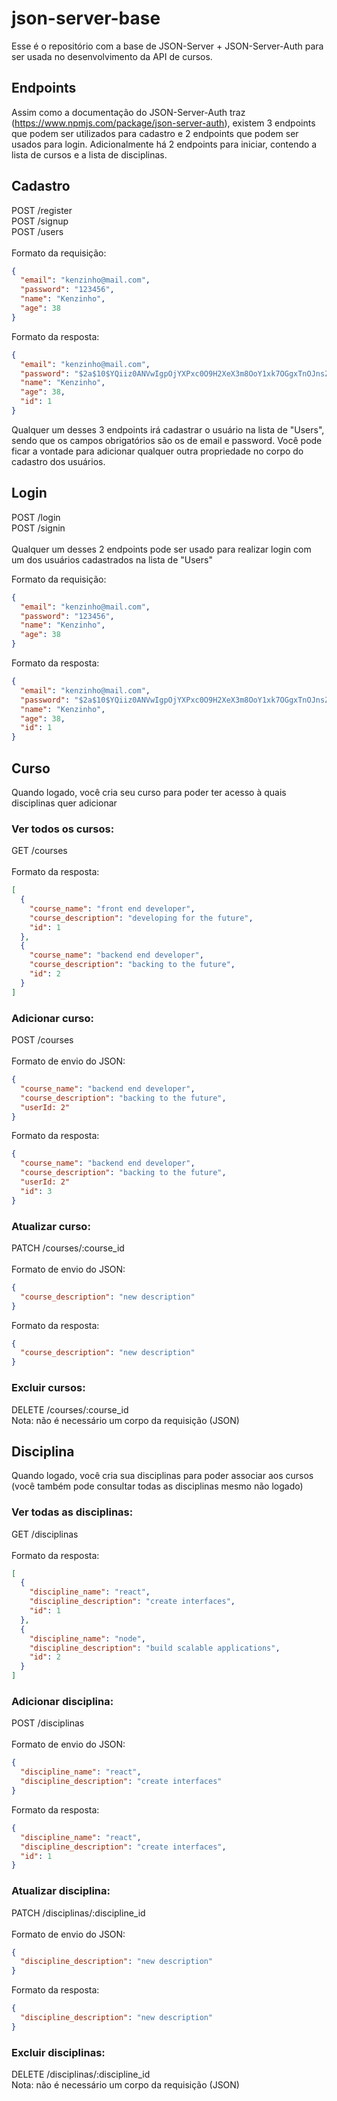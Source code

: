 # json-server-base

Esse é o repositório com a base de JSON-Server + JSON-Server-Auth para ser usada no desenvolvimento da API de cursos.

## Endpoints

Assim como a documentação do JSON-Server-Auth traz (https://www.npmjs.com/package/json-server-auth), existem 3 endpoints que podem ser utilizados para cadastro e 2 endpoints que podem ser usados para login. Adicionalmente há 2 endpoints para iniciar, contendo a lista de cursos e a lista de disciplinas.

## Cadastro

POST /register <br/>
POST /signup <br/>
POST /users <br/><br/>
Formato da requisição:

```json
{
  "email": "kenzinho@mail.com",
  "password": "123456",
  "name": "Kenzinho",
  "age": 38
}
```

Formato da resposta:

```json
{
  "email": "kenzinho@mail.com",
  "password": "$2a$10$YQiiz0ANVwIgpOjYXPxc0O9H2XeX3m8OoY1xk7OGgxTnOJnsZU7FO",
  "name": "Kenzinho",
  "age": 38,
  "id": 1
}
```

Qualquer um desses 3 endpoints irá cadastrar o usuário na lista de "Users", sendo que os campos obrigatórios são os de email e password.
Você pode ficar a vontade para adicionar qualquer outra propriedade no corpo do cadastro dos usuários.

## Login

POST /login <br/>
POST /signin <br/><br/>
Qualquer um desses 2 endpoints pode ser usado para realizar login com um dos usuários cadastrados na lista de "Users"

Formato da requisição:

```json
{
  "email": "kenzinho@mail.com",
  "password": "123456",
  "name": "Kenzinho",
  "age": 38
}
```

Formato da resposta:

```json
{
  "email": "kenzinho@mail.com",
  "password": "$2a$10$YQiiz0ANVwIgpOjYXPxc0O9H2XeX3m8OoY1xk7OGgxTnOJnsZU7FO",
  "name": "Kenzinho",
  "age": 38,
  "id": 1
}
```

## Curso

Quando logado, você cria seu curso para poder ter acesso à quais disciplinas quer adicionar

### Ver todos os cursos:

GET /courses <br/><br/>
Formato da resposta:

```json
[
  {
    "course_name": "front end developer",
    "course_description": "developing for the future",
    "id": 1
  },
  {
    "course_name": "backend end developer",
    "course_description": "backing to the future",
    "id": 2
  }
]
```

### Adicionar curso:

POST /courses <br/><br/>
Formato de envio do JSON:

```json
{
  "course_name": "backend end developer",
  "course_description": "backing to the future",
  "userId: 2"
}
```

Formato da resposta:

```json
{
  "course_name": "backend end developer",
  "course_description": "backing to the future",
  "userId: 2"
  "id": 3
}
```

### Atualizar curso:

PATCH /courses/:course_id <br/><br/>
Formato de envio do JSON:

```json
{
  "course_description": "new description"
}
```

Formato da resposta:

```json
{
  "course_description": "new description"
}
```

### Excluir cursos:

DELETE /courses/:course_id <br/>
Nota: não é necessário um corpo da requisição (JSON)

## Disciplina

Quando logado, você cria sua disciplinas para poder associar aos cursos (você também pode consultar todas as disciplinas mesmo não logado)

### Ver todas as disciplinas:

GET /disciplinas <br/><br/>
Formato da resposta:

```json
[
  {
    "discipline_name": "react",
    "discipline_description": "create interfaces",
    "id": 1
  },
  {
    "discipline_name": "node",
    "discipline_description": "build scalable applications",
    "id": 2
  }
]
```

### Adicionar disciplina:

POST /disciplinas <br/><br/>
Formato de envio do JSON:

```json
{
  "discipline_name": "react",
  "discipline_description": "create interfaces"
}
```

Formato da resposta:

```json
{
  "discipline_name": "react",
  "discipline_description": "create interfaces",
  "id": 1
}
```

### Atualizar disciplina:

PATCH /disciplinas/:discipline_id <br/><br/>
Formato de envio do JSON:

```json
{
  "discipline_description": "new description"
}
```

Formato da resposta:

```json
{
  "discipline_description": "new description"
}
```

### Excluir disciplinas:

DELETE /disciplinas/:discipline_id <br/>
Nota: não é necessário um corpo da requisição (JSON)
